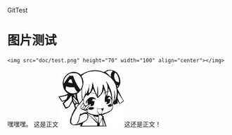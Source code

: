 ﻿GitTest
# 图片测试  
    <img src="doc/test.png" height="70" width="100" align="center"></img>  
嘿嘿嘿。
这是正文![emoji](doc/emoji/13.png)这还是正文！
